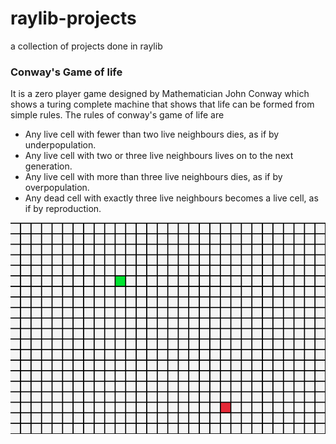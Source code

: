 # raylib-projects
a collection of projects done in raylib

### Conway's Game of life

It is a zero player game designed by Mathematician John Conway which shows a turing complete machine that shows that life can be formed from simple rules.
The rules of conway's game of life are
- Any live cell with fewer than two live neighbours dies, as if by underpopulation.
- Any live cell with two or three live neighbours lives on to the next generation.
- Any live cell with more than three live neighbours dies, as if by overpopulation.
- Any dead cell with exactly three live neighbours becomes a live cell, as if by reproduction.

![Image of Conway's Game of Life](Screenshot%20from%202024-11-15%2011-44-55.png)
